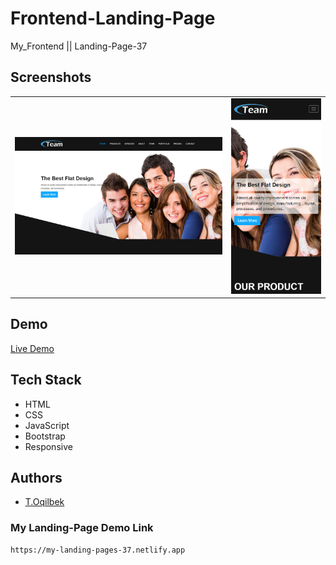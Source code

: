 # Frontend-Landing-Page
My_Frontend || Landing-Page-37

## Screenshots
<table>
    <tr>
        <td>
            <img src="./images/main/img1.jpg" alt="Frontend-Landing-Page">
        </td>
        <td>
            <img src="./images/main/img2.jpg" alt="Frontend-Landing-Page">
        </td>
    </tr>
</table>

## Demo

[Live Demo](https://my-landing-pages-37.netlify.app)

## Tech Stack

- HTML
- CSS
- JavaScript
- Bootstrap
- Responsive

## Authors

- [T.Oqilbek](https://www.github.com/tolqinov-o)

### My Landing-Page Demo Link

```
https://my-landing-pages-37.netlify.app
```
